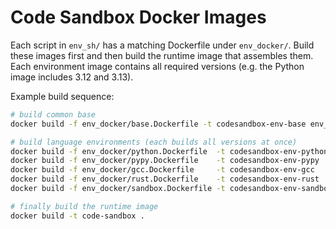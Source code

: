 # Code Sandbox Docker Images

Each script in `env_sh/` has a matching Dockerfile under `env_docker/`.
Build these images first and then build the runtime image that assembles
them.  Each environment image contains all required versions (e.g. the
Python image includes 3.12 and 3.13).

Example build sequence:
```bash
# build common base
docker build -f env_docker/base.Dockerfile -t codesandbox-env-base env_docker

# build language environments (each builds all versions at once)
docker build -f env_docker/python.Dockerfile  -t codesandbox-env-python  env_docker
docker build -f env_docker/pypy.Dockerfile    -t codesandbox-env-pypy    env_docker
docker build -f env_docker/gcc.Dockerfile     -t codesandbox-env-gcc     env_docker
docker build -f env_docker/rust.Dockerfile    -t codesandbox-env-rust    env_docker
docker build -f env_docker/sandbox.Dockerfile -t codesandbox-env-sandbox env_docker

# finally build the runtime image
docker build -t code-sandbox .
```

